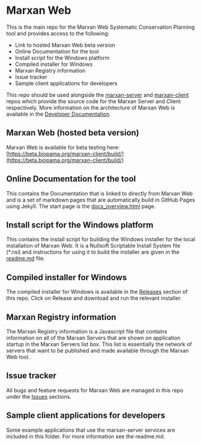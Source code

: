# Marxan Web
This is the main repo for the Marxan Web Systematic Conservation Planning tool and provides access to the following:
- Link to hosted Marxan Web beta version  
- Online Documentation for the tool
- Install script for the Windows platform
- Compiled installer for Windows
- Marxan Registry information
- Issue tracker
- Sample client applications for developers  

This repo should be used alongside the [marxan-server](https://github.com/andrewcottam/marxan-server) and [marxan-client](https://github.com/andrewcottam/marxan-client) repos which provide the source code for the Marxan Server and Client respectively. More information on the architecture of Marxan Web is available in the [Developer Documentation](https://andrewcottam.github.io/marxan-web/documentation/docs_dev.html).  

## Marxan Web (hosted beta version)
Marxan Web is available for beta testing here: [https://beta.biopama.org/marxan-client/build/](https://beta.biopama.org/marxan-client/build/)

## Online Documentation for the tool
This contains the Documentation that is linked to directly from Marxan Web and is a set of markdown pages that are automatically build in GitHub Pages using Jekyll. The start page is the [docs_overview.html](https://andrewcottam.github.io/marxan-web/documentation/docs_overview.html) page.  

## Install script for the Windows platform
This contains the install script for building the Windows installer for the local installation of Marxan Web. It is a Nullsoft Scriptable Install System file (*.nsi) and instructions for using it to build the installer are given in the [readme.md](https://andrewcottam.github.io/marxan-web/installers/windows/) file.

## Compiled installer for Windows
The compiled installer for Windows is available in the [Releases](https://github.com/andrewcottam/marxan-web/releases) section of this repo. Click on Release and download and run the relevant installer.  

## Marxan Registry information
The Marxan Registry information is a Javascript file that contains information on all of the Marxan Servers that are shown on application startup in the Marxan Servers list box. This list is essentially the network of servers that want to be published and made available through the Marxan Web tool.  

## Issue tracker
All bugs and feature requests for Marxan Web are managed in this repo under the [Issues](https://github.com/andrewcottam/marxan-web/issues) sections.  

## Sample client applications for developers  
Some example applications that use the marxan-server services are included in this folder. For more information see the readme.md.  

